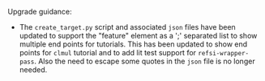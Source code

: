 Upgrade guidance:

* The `create_target.py` script and associated `json` files have been updated to support
  the "feature" element as a ';' separated list to show multiple end points for
  tutorials. This has been updated to show end points for `clmul` tutorial and to add
  lit test support for `refsi-wrapper-pass`. Also the need to escape some quotes in the
  `json` file is no longer needed.  
